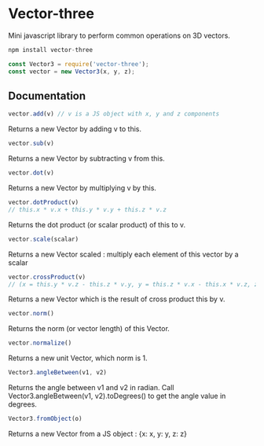 # Vector-three
Mini javascript library to perform common operations on 3D vectors.
```javascript
npm install vector-three
```
```javascript
const Vector3 = require('vector-three');
const vector = new Vector3(x, y, z);
```

## Documentation
```javascript
vector.add(v) // v is a JS object with x, y and z components
```
Returns a new Vector by adding v to this.
```javascript
vector.sub(v)
```
Returns a new Vector by subtracting v from this.
```javascript
vector.dot(v)
```
Returns a new Vector by multiplying v by this.
```javascript
vector.dotProduct(v)
// this.x * v.x + this.y * v.y + this.z * v.z
```
Returns the dot product (or scalar product) of this to v.
```javascript
vector.scale(scalar)
```
Returns a new Vector scaled : multiply each element of this vector by a scalar
```javascript
vector.crossProduct(v)
// (x = this.y * v.z - this.z * v.y, y = this.z * v.x - this.x * v.z, z = this.x * v.y - this.y * v.x)
```
Returns a new Vector which is the result of cross product this by v.
```javascript
vector.norm()
```
Returns the norm (or vector length) of this Vector.
```javascript
vector.normalize()
```
Returns a new unit Vector, which norm is 1.
```javascript
Vector3.angleBetween(v1, v2)
```
Returns the angle between v1 and v2 in radian.
Call Vector3.angleBetween(v1, v2).toDegrees() to get the angle value in degrees.
```javascript
Vector3.fromObject(o)
```
Returns a new Vector from a JS object : {x: x, y: y, z: z}
